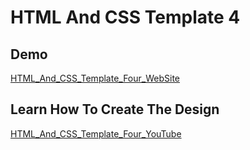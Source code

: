 # HTML And CSS Template 4

## Demo 

 [HTML_And_CSS_Template_Four_WebSite](https://elzerowebschool.github.io/HTML_And_CSS_Template_Four/)

 ## Learn How To Create The Design

[HTML_And_CSS_Template_Four_YouTube](https://youtube.com/playlist?list=PLDoPjvoNmBAyGaRGzPVZCkYx5L7Mo9Tbh)
